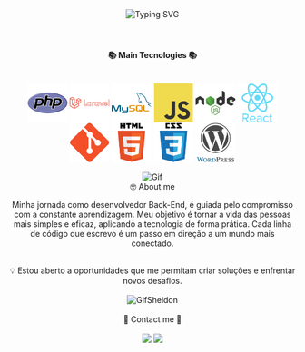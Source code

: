 <div align="center">
    <img src="https://readme-typing-svg.demolab.com? font=Fira+Code&size=30&pause=1000&center=true&width=600&color=d50200&lines=Oi%2C+Meu+nome+é+Lucas;%3C+Full-Stack+Developer+%2F%3E" alt="Typing SVG" /> <br/>
  </div> <br/><br/>
  
  <div align="center">
  <h4>📚 Main Tecnologies 📚</h4>
  </div>
  <div style="display: inline_block" align="center"><br>
       <img align="center" alt="mysql" height="70" width="70" src="https://github.com/devicons/devicon/blob/master/icons/php/php-original.svg"/>
       <img align="center" alt="mysql" height="70" width="70" src="https://github.com/devicons/devicon/blob/master/icons/laravel/laravel-line-wordmark.svg"/>
       <img align="center" alt="mysql" height="70" width="70" src="https://github.com/devicons/devicon/blob/master/icons/mysql/mysql-original-wordmark.svg"/>
      <img align="center" alt="mysql" height="70" width="70" src="https://github.com/devicons/devicon/blob/master/icons/javascript/javascript-original.svg"/>
      <img align="center" alt="mysql" height="70" width="70" src="https://github.com/devicons/devicon/blob/master/icons/nodejs/nodejs-original-wordmark.svg"/>
      <img align="center" alt="mysql" height="70" width="70" src="https://github.com/devicons/devicon/blob/master/icons/react/react-original-wordmark.svg"/>
       <img align="center" alt="mysql" height="70" width="70" src="https://github.com/devicons/devicon/blob/master/icons/git/git-original.svg"/>
       <img align="center" alt="mysql" height="70" width="70" src="https://github.com/devicons/devicon/blob/master/icons/html5/html5-original-wordmark.svg"/>
       <img align="center" alt="mysql" height="70" width="70" src="https://github.com/devicons/devicon/blob/master/icons/css3/css3-original-wordmark.svg"/>
       <img align="center" alt="mysql" height="70" width="70" src="https://github.com/devicons/devicon/blob/master/icons/wordpress/wordpress-original.svg"/>
     </div>
  <br/>
  <div align="center">
  <img src="https://github-production-user-asset-6210df.s3.amazonaws.com/118318155/284230245-3cd8d013-4190-46ac-a0cf-763e1ba24f96.gif" widht="250" height="250" alt="Gif">
  </div>
  <div align="center">
  🤓 About me  <br/>
    
  Minha jornada como desenvolvedor Back-End, é guiada pelo compromisso com a constante aprendizagem. Meu objetivo é tornar a vida das pessoas mais simples e eficaz, aplicando a tecnologia de forma prática. Cada linha de código que escrevo é um passo em direção a um mundo mais conectado.
  </div><br/>
  
  <div align="center">
  💡 Estou aberto a oportunidades que me permitam criar soluções e enfrentar novos desafios.
  </div><br/>
  
  <div align="center">
    <img src="https://github.com/LucasFnavarro/LucasFnavarro/assets/118318155/c79018f6-30a6-418a-9083-3a47789d3e74" widht="200" height="200" alt="GifSheldon">
  </div> <br/>
                                                                                 
  </div><!--- DIV PRINCIPAL CONTAINER---->
  
  <div align="center">
  🎯 Contact me 🎯
  </div> <br/>
  
  <div align="center"> 
     <a href="https://www.linkedin.com/in/lucas-felipe-scquiavon-navarro-a95595323/" target="_blank"><img src="https://img.shields.io/badge/-LinkedIn-%230077B5?style=for-the-badge&logo=linkedin&logoColor=white" target="_blank"></a> 
       <a href = "mailto:lucasscquiavon@gmail.com"><img src="https://img.shields.io/badge/-Gmail-%23333?style=for-the-badge&logo=gmail&logoColor=white" target="_blank"></a>
  </div> <br/><br/>
